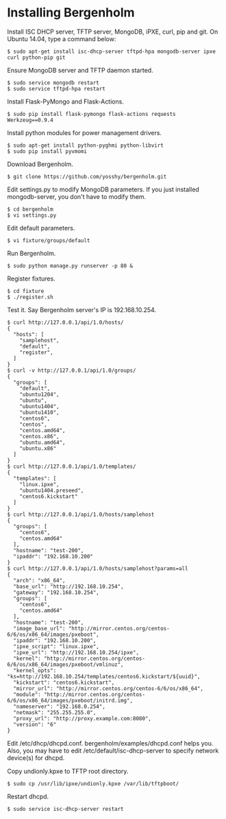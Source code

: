 # Installing Bergenholm


Install ISC DHCP server, TFTP server, MongoDB, iPXE, curl, pip and git. On Ubuntu 14.04, type a command below: 
```
$ sudo apt-get install isc-dhcp-server tftpd-hpa mongodb-server ipxe curl python-pip git
```
Ensure MongoDB server and TFTP daemon started.
```
$ sudo service mongodb restart
$ sudo service tftpd-hpa restart
```
Install Flask-PyMongo and Flask-Actions.
```
$ sudo pip install flask-pymongo flask-actions requests Werkzeug==0.9.4
```
Install python modules for power management drivers.
```
$ sudo apt-get install python-pyghmi python-libvirt
$ sudo pip install pyvmomi
```
Download Bergenholm.
```
$ git clone https://github.com/yosshy/bergenholm.git
```
Edit settings.py to modify MongoDB parameters. If you just installed mongodb-server, you don't have to modify them.
```
$ cd bergenholm
$ vi settings.py
```
Edit default parameters.
```
$ vi fixture/groups/default
```
Run Bergenholm.
```
$ sudo python manage.py runserver -p 80 &
```
Register fixtures.
```
$ cd fixture
$ ./register.sh
```
Test it. Say Bergenholm server's IP is 192.168.10.254.
```
$ curl http://127.0.0.1/api/1.0/hosts/
{
  "hosts": [
    "samplehost",
    "default",
    "register",
  ]
}
$ curl -v http://127.0.0.1/api/1.0/groups/
{
  "groups": [
    "default",
    "ubuntu1204",
    "ubuntu",
    "ubuntu1404",
    "ubuntu1410",
    "centos6",
    "centos",
    "centos.amd64",
    "centos.x86",
    "ubuntu.amd64",
    "ubuntu.x86"
  ]
}
$ curl http://127.0.0.1/api/1.0/templates/
{
  "templates": [
    "linux.ipxe",
    "ubuntu1404.preseed",
    "centos6.kickstart"
  ]
}
$ curl http://127.0.0.1/api/1.0/hosts/samplehost
{
  "groups": [
    "centos6",
    "centos.amd64"
  ],
  "hostname": "test-200",
  "ipaddr": "192.168.10.200"
}
$ curl http://127.0.0.1/api/1.0/hosts/samplehost?params=all
{
  "arch": "x86_64",
  "base_url": "http://192.168.10.254",
  "gateway": "192.168.10.254",
  "groups": [
    "centos6",
    "centos.amd64"
  ],
  "hostname": "test-200",
  "image_base_url": "http://mirror.centos.org/centos-6/6/os/x86_64/images/pxeboot",
  "ipaddr": "192.168.10.200",
  "ipxe_script": "linux.ipxe",
  "ipxe_url": "http://192.168.10.254/ipxe",
  "kernel": "http://mirror.centos.org/centos-6/6/os/x86_64/images/pxeboot/vmlinuz",
  "kernel_opts": "ks=http://192.168.10.254/templates/centos6.kickstart/${uuid}",
  "kickstart": "centos6.kickstart",
  "mirror_url": "http://mirror.centos.org/centos-6/6/os/x86_64",
  "module": "http://mirror.centos.org/centos-6/6/os/x86_64/images/pxeboot/initrd.img",
  "nameserver": "192.168.0.254",
  "netmask": "255.255.255.0",
  "proxy_url": "http://proxy.example.com:8080",
  "version": "6"
}
```
Edit /etc/dhcp/dhcpd.conf. bergenholm/examples/dhcpd.conf helps you.
Also, you may have to edit /etc/default/isc-dhcp-server to specify network device(s) for dhcpd.

Copy undionly.kpxe to TFTP root directory.
```
$ sudo cp /usr/lib/ipxe/undionly.kpxe /var/lib/tftpboot/
```
Restart dhcpd.
```
$ sudo service isc-dhcp-server restart
```
